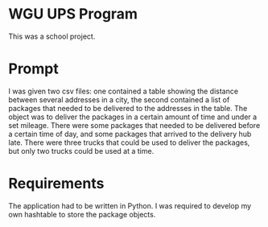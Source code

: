 # WGU UPS Program
This was a school project.

# Prompt
I was given two csv files: one contained a table showing the distance between several addresses in a city, the second contained a list of packages that needed to be delivered to the addresses in the table. The object was to deliver the packages in a certain amount of time and under a set mileage. There were some packages that needed to be delivered before a certain time of day, and some packages that arrived to the delivery hub late. There were three trucks that could be used to deliver the packages, but only two trucks could be used at a time.

# Requirements
The application had to be written in Python. I was required to develop my own hashtable to store the package objects.
